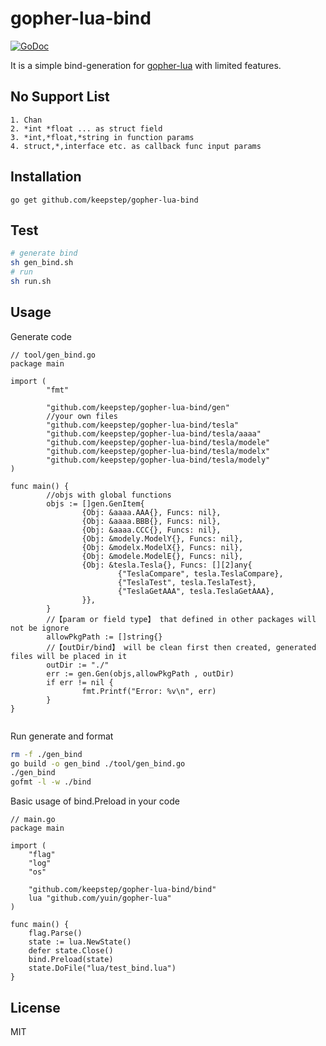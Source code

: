 # gopher-lua-bind
[![GoDoc](https://godoc.org/github.com/keepstep/gopher-lua-bind?status.svg)](https://godoc.org/github.com/keepstep/gopher-lua-bind)


It is a simple bind-generation for [gopher-lua](https://github.com/yuin/gopher-lua) with limited features.  

## No Support List
```
1. Chan
2. *int *float ... as struct field
3. *int,*float,*string in function params
4. struct,*,interface etc. as callback func input params
```

## Installation

```
go get github.com/keepstep/gopher-lua-bind
```
## Test

```bash
# generate bind
sh gen_bind.sh
# run
sh run.sh
```

## Usage

Generate code 

```golang
// tool/gen_bind.go
package main

import (
        "fmt"

        "github.com/keepstep/gopher-lua-bind/gen"
        //your own files
        "github.com/keepstep/gopher-lua-bind/tesla"
        "github.com/keepstep/gopher-lua-bind/tesla/aaaa"
        "github.com/keepstep/gopher-lua-bind/tesla/modele"
        "github.com/keepstep/gopher-lua-bind/tesla/modelx"
        "github.com/keepstep/gopher-lua-bind/tesla/modely"
)

func main() {
        //objs with global functions
        objs := []gen.GenItem{
                {Obj: &aaaa.AAA{}, Funcs: nil},
                {Obj: &aaaa.BBB{}, Funcs: nil},
                {Obj: &aaaa.CCC{}, Funcs: nil},
                {Obj: &modely.ModelY{}, Funcs: nil},
                {Obj: &modelx.ModelX{}, Funcs: nil},
                {Obj: &modele.ModelE{}, Funcs: nil},
                {Obj: &tesla.Tesla{}, Funcs: [][2]any{
                        {"TeslaCompare", tesla.TeslaCompare},
                        {"TeslaTest", tesla.TeslaTest},
                        {"TeslaGetAAA", tesla.TeslaGetAAA},
                }},
        }
        //【param or field type】 that defined in other packages will not be ignore
        allowPkgPath := []string{}
        //【outDir/bind】 will be clean first then created, generated files will be placed in it
        outDir := "./"
        err := gen.Gen(objs,allowPkgPath , outDir)
        if err != nil {
                fmt.Printf("Error: %v\n", err)
        }
}


```


Run generate and format
```bash
rm -f ./gen_bind
go build -o gen_bind ./tool/gen_bind.go
./gen_bind
gofmt -l -w ./bind
```

Basic usage of bind.Preload in your code 

```golang
// main.go
package main

import (
	"flag"
	"log"
	"os"

	"github.com/keepstep/gopher-lua-bind/bind"
	lua "github.com/yuin/gopher-lua"
)

func main() {
	flag.Parse()
	state := lua.NewState()
	defer state.Close()
	bind.Preload(state)
	state.DoFile("lua/test_bind.lua")
}
```


## License

MIT


